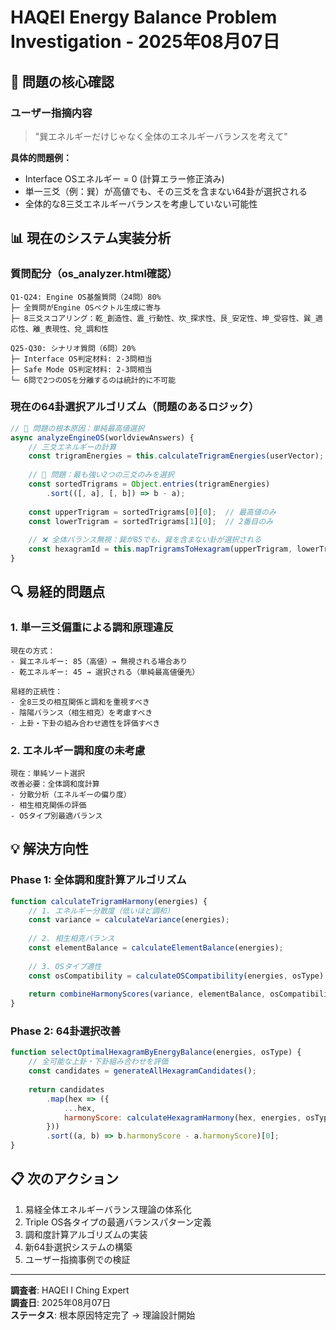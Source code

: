 # HAQEI Energy Balance Problem Investigation - 2025年08月07日

## 🚨 問題の核心確認

### ユーザー指摘内容
> "巽エネルギーだけじゃなく全体のエネルギーバランスを考えて"

**具体的問題例：**
- Interface OSエネルギー = 0 (計算エラー修正済み)
- 単一三爻（例：巽）が高値でも、その三爻を含まない64卦が選択される
- 全体的な8三爻エネルギーバランスを考慮していない可能性

## 📊 現在のシステム実装分析

### 質問配分（os_analyzer.html確認）
```
Q1-Q24: Engine OS基盤質問（24問）80%
├─ 全質問がEngine OSベクトル生成に寄与
├─ 8三爻スコアリング：乾_創造性、震_行動性、坎_探求性、艮_安定性、坤_受容性、巽_適応性、離_表現性、兌_調和性

Q25-Q30: シナリオ質問（6問）20%  
├─ Interface OS判定材料: 2-3問相当
├─ Safe Mode OS判定材料: 2-3問相当
└─ 6問で2つのOSを分離するのは統計的に不可能
```

### 現在の64卦選択アルゴリズム（問題のあるロジック）
```javascript
// 📍 問題の根本原因：単純最高値選択
async analyzeEngineOS(worldviewAnswers) {
    // 三爻エネルギーの計算
    const trigramEnergies = this.calculateTrigramEnergies(userVector);
    
    // 🚨 問題：最も強い2つの三爻のみを選択
    const sortedTrigrams = Object.entries(trigramEnergies)
        .sort(([, a], [, b]) => b - a);
    
    const upperTrigram = sortedTrigrams[0][0];  // 最高値のみ
    const lowerTrigram = sortedTrigrams[1][0];  // 2番目のみ
    
    // ❌ 全体バランス無視：巽が85でも、巽を含まない卦が選択される
    const hexagramId = this.mapTrigramsToHexagram(upperTrigram, lowerTrigram);
}
```

## 🔍 易経的問題点

### 1. 単一三爻偏重による調和原理違反
```
現在の方式：
- 巽エネルギー: 85（高値）→ 無視される場合あり
- 乾エネルギー: 45 → 選択される（単純最高値優先）

易経的正統性：
- 全8三爻の相互関係と調和を重視すべき
- 陰陽バランス（相生相克）を考慮すべき
- 上卦・下卦の組み合わせ適性を評価すべき
```

### 2. エネルギー調和度の未考慮
```
現在：単純ソート選択
改善必要：全体調和度計算
- 分散分析（エネルギーの偏り度）
- 相生相克関係の評価
- OSタイプ別最適バランス
```

## 💡 解決方向性

### Phase 1: 全体調和度計算アルゴリズム
```javascript
function calculateTrigramHarmony(energies) {
    // 1. エネルギー分散度（低いほど調和）
    const variance = calculateVariance(energies);
    
    // 2. 相生相克バランス
    const elementBalance = calculateElementBalance(energies);
    
    // 3. OSタイプ適性
    const osCompatibility = calculateOSCompatibility(energies, osType);
    
    return combineHarmonyScores(variance, elementBalance, osCompatibility);
}
```

### Phase 2: 64卦選択改善
```javascript
function selectOptimalHexagramByEnergyBalance(energies, osType) {
    // 全可能な上卦・下卦組み合わせを評価
    const candidates = generateAllHexagramCandidates();
    
    return candidates
        .map(hex => ({
            ...hex,
            harmonyScore: calculateHexagramHarmony(hex, energies, osType)
        }))
        .sort((a, b) => b.harmonyScore - a.harmonyScore)[0];
}
```

## 📋 次のアクション
1. 易経全体エネルギーバランス理論の体系化
2. Triple OS各タイプの最適バランスパターン定義  
3. 調和度計算アルゴリズムの実装
4. 新64卦選択システムの構築
5. ユーザー指摘事例での検証

---
**調査者**: HAQEI I Ching Expert  
**調査日**: 2025年08月07日  
**ステータス**: 根本原因特定完了 → 理論設計開始